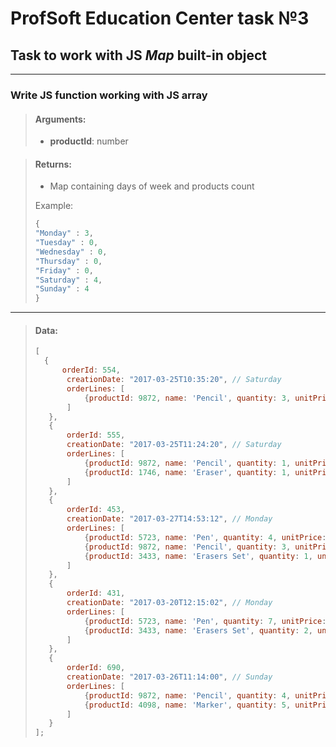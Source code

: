 # ProfSoft Education Center task №3

## Task to work with JS *Map* built-in object

---

### Write JS function working with JS array

> #### Arguments:
>- **productId**: number

> #### Returns:
> - Map containing days of week and products count
>
> Example:
>```js
>{
>"Monday" : 3,
>"Tuesday" : 0,
>"Wednesday" : 0,
>"Thursday" : 0,
>"Friday" : 0,
>"Saturday" : 4,
>"Sunday" : 4
>}

---

> #### Data:
> ```js
> [
>   {
>       orderId: 554,
>        creationDate: "2017-03-25T10:35:20", // Saturday
>        orderLines: [
>            {productId: 9872, name: 'Pencil', quantity: 3, unitPrice: 3.00}
>        ]
>    },
>    {
>        orderId: 555,
>        creationDate: "2017-03-25T11:24:20", // Saturday
>        orderLines: [
>            {productId: 9872, name: 'Pencil', quantity: 1, unitPrice: 3.00},
>            {productId: 1746, name: 'Eraser', quantity: 1, unitPrice: 1.00}
>        ]
>    },
>    {
>        orderId: 453,
>        creationDate: "2017-03-27T14:53:12", // Monday
>        orderLines: [
>            {productId: 5723, name: 'Pen', quantity: 4, unitPrice: 4.22},
>            {productId: 9872, name: 'Pencil', quantity: 3, unitPrice: 3.12},
>            {productId: 3433, name: 'Erasers Set', quantity: 1, unitPrice: 6.15}
>        ]
>    },
>    {
>        orderId: 431,
>        creationDate: "2017-03-20T12:15:02", // Monday
>        orderLines: [
>            {productId: 5723, name: 'Pen', quantity: 7, unitPrice: 4.22},
>            {productId: 3433, name: 'Erasers Set', quantity: 2, unitPrice: 6.15}
>        ]
>    },
>    {
>        orderId: 690,
>        creationDate: "2017-03-26T11:14:00", // Sunday
>        orderLines: [
>            {productId: 9872, name: 'Pencil', quantity: 4, unitPrice: 3.12},
>            {productId: 4098, name: 'Marker', quantity: 5, unitPrice: 4.50}
>        ]
>    }
> ];
